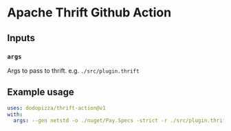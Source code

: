 # Apache Thrift Github Action

## Inputs

### `args`

Args to pass to thrift. e.g. `./src/plugin.thrift`

## Example usage

```yaml
uses: dodopizza/thrift-action@v1
with:
  args: --gen netstd -o ./nuget/Pay.Specs -strict -r ./src/plugin.thrift
```